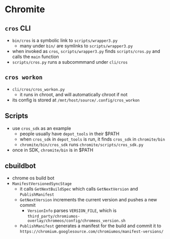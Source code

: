Chromite
========

## `cros` CLI

- `bin/cros` is a symbolic link to `scripts/wrapper3.py` 
  - many under `bin/` are symlinks to `scripts/wrapper3.py`
- when invoked as `cros`, `scripts/wrapper3.py` finds `scripts/cros.py` and
  calls the `main` function
- `scripts/cros.py` runs a subcommmand under `cli/cros`

## `cros workon`

- `cli/cros/cros_workon.py`
  - it runs in chroot, and will automatically chroot if not
- its config is stored at `/mnt/host/source/.config/cros_workon`

## Scripts

- use `cros_sdk` as an example
  - people usually have `depot_tools` in their $PATH
  - when `cros_sdk` in `depot_tools` is run, it finds `cros_sdk` in
    `chromite/bin`
  - `chromite/bin/cros_sdk` runs `chromite/scripts/cros_sdk.py`
- once in SDK, `chromite/bin` is in $PATH

## cbuildbot

- chrome os build bot
- `ManifestVersionedSyncStage`
  - it calls `GetNextBuildSpec` which calls `GetNextVersion` and
    `PublishManifest`
  - `GetNextVersion` increments the current version and pushes a new commit
    - `VersionInfo` parses `VERSION_FILE`, which is
      `third_party/chromiumos-overlay/chromeos/config/chromeos_version.sh`
  - `PublishManifest` generates a manifest for the build and commit it to
    `https://chromium.googlesource.com/chromiumos/manifest-versions/`
